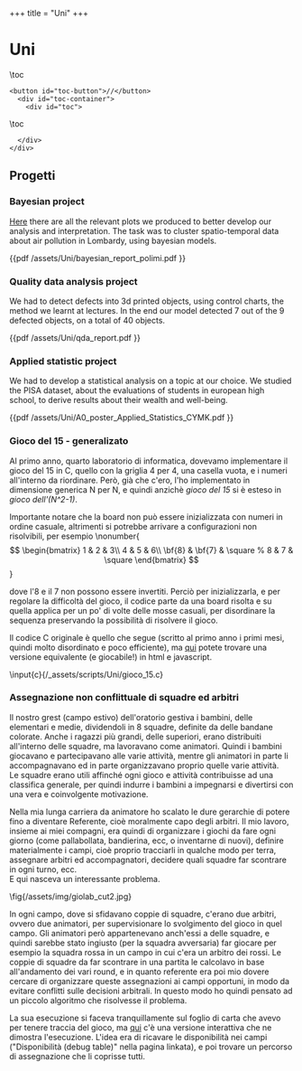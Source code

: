 +++
title = "Uni"
+++

# Uni
\toc
~~~
<button id="toc-button">//</button>
  <div id="toc-container">
    <div id="toc">
~~~
\toc
~~~ 
  </div>   
</div>
~~~


## Progetti

### Bayesian project
[Here](/assets/figures/visualize.html) there are all the relevant plots we produced to better develop our analysis and interpretation. The task was to cluster spatio-temporal data about air pollution in Lombardy, using bayesian models.

{{pdf /assets/Uni/bayesian_report_polimi.pdf }}

### Quality data analysis project
We had to detect defects into 3d printed objects, using control charts, the method we learnt at lectures. In the end our model detected 7 out of the 9 defected objects, on a total of 40 objects.

{{pdf /assets/Uni/qda_report.pdf }}

### Applied statistic project
We had to develop a statistical analysis on a topic at our choice. We studied the PISA dataset, about the evaluations of students in european high school, to derive results about their wealth and well-being.

{{pdf /assets/Uni/A0_poster_Applied_Statistics_CYMK.pdf }}

### Gioco del 15 - generalizato
Al primo anno, quarto laboratorio di informatica, dovevamo implementare il gioco del 15 in C, quello con la griglia 4 per 4, una casella vuota, e i numeri all'interno da riordinare. Però, già che c'ero, l'ho implementato in dimensione generica N per N, e quindi anzichè *gioco del 15* si è esteso in *gioco dell'(N^2-1)*.

Importante notare che la board non può essere inizializzata con numeri in ordine casuale, altrimenti si potrebbe arrivare a configurazioni non risolvibili, per esempio
\nonumber{$$
\begin{bmatrix}
1 & 2 & 3\\
4 & 5 & 6\\
\bf{8} & \bf{7} & \square
 % 8 & 7 & \square
\end{bmatrix}
$$}
<!-- $\{1\,2\,3;\,4\,5\,6;\,8\,7\;\square \}$,  -->
dove l'8 e il 7 non possono essere invertiti. Perciò per inizializzarla, e per regolare la difficoltà del gioco, il codice parte da una board risolta e su quella applica per un po' di volte delle mosse casuali, per disordinare la sequenza preservando la possibilità di risolvere il gioco.
<!-- "risoluzionabilità". -->
<!-- "risolutibilezza".  -->
<!-- "fattibiltà".  -->

Il codice C originale è quello che segue (scritto al primo anno i primi mesi, quindi molto disordinato e poco efficiente), ma [qui](/assets/Uni/15_game.html) potete trovare una versione equivalente (e giocabile!) in html e javascript.

\input{c}{/_assets/scripts/Uni/gioco_15.c}



### Assegnazione non conflittuale di squadre ed arbitri
Il nostro grest (campo estivo) dell'oratorio gestiva i bambini, delle elementari e medie, dividendoli in 8 squadre, definite da delle bandane colorate. Anche i ragazzi più grandi, delle superiori, erano distribuiti all'interno delle squadre, ma lavoravano come animatori. Quindi i bambini giocavano e partecipavano alle varie attività, mentre gli animatori in parte li accompagnavano ed in parte organizzavano proprio quelle varie attività. \
Le squadre erano utili affinché ogni gioco e attività contribuisse ad una classifica generale, per quindi indurre i bambini a impegnarsi e divertirsi con una vera e coinvolgente motivazione.

Nella mia lunga carriera da animatore ho scalato le dure gerarchie di potere fino a diventare Referente, cioè moralmente capo degli arbitri. Il mio lavoro, insieme ai miei compagni, era quindi di organizzare i giochi da fare ogni giorno (come pallabollata, bandierina, ecc, o inventarne di nuovi), definire materialmente i campi, cioè proprio tracciarli in qualche modo per terra, assegnare arbitri ed accompagnatori, decidere quali squadre far scontrare in ogni turno, ecc. \
E qui nasceva un interessante problema.

\fig{/assets/img/giolab_cut2.jpg}

In ogni campo, dove si sfidavano coppie di squadre, c'erano due arbitri, ovvero due animatori, per supervisionare lo svolgimento del gioco in quel campo. Gli animatori però appartenevano anch'essi a delle squadre, e quindi sarebbe stato ingiusto (per la squadra avversaria) far giocare per esempio la squadra rossa in un campo in cui c'era un arbitro dei rossi. Le coppie di squadre da far scontrare in una partita le calcolavo in base all'andamento dei vari round, e in quanto referente era poi mio dovere cercare di organizzare queste assegnazioni ai campi opportuni, in modo da evitare conflitti sulle decisioni arbitrali. In questo modo ho quindi pensato ad un piccolo algoritmo che risolvesse il problema.

La sua esecuzione si faceva tranquillamente sul foglio di carta che avevo per tenere traccia del gioco, ma [qui](/assets/Uni/campi_grest.html) c'è una versione interattiva che ne dimostra l'esecuzione. L'idea era di ricavare le disponibilità nei campi ("Disponibilità (debug table)" nella pagina linkata), e poi trovare un percorso di assegnazione che li coprisse tutti.



 
<!-- ## Corsi e Appunti

### Elettronica (triennale)

Il formulario scritto per l'esame di Elettronica. Con vari easter egg all'interno.

{{ pdf /assets/Uni/formulario_elettronica_intero.pdf }}

### Stochastic Differential Equations (magistrale)
Esame andato non troppo bene, ma malgrado questo il corso in sé era anche abbastanza interessante (se non fosse per la troppa teoria e dimostrazioni in cui era immerso. Praticamente abbiamo visto le equazioni differenziali stocastiche, in teoria il focus del corso, solo l'ultima settimana). All'esame era ammesso portarsi un foglio A4 con scritto quanto ognuno ritenesse utile, e come si può non congliere l'occasione di ottimizzare tutto quello spazio?

{{ pdf /assets/Uni/foglio_sde.pdf}}

Qualora poi l'attività di divulgazione matematica diventasse florida la prima idea di prodotto per il merchandising sarà senz'altro un telo mare con sopra stampato questo formulario.  -->
